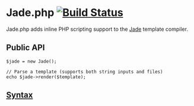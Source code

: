 # Jade.php [![Build Status](https://travis-ci.org/opendena/jade.php.png?branch=master)](https://travis-ci.org/opendena/jade.php)

Jade.php adds inline PHP scripting support to the [Jade](http://jade-lang.com) template compiler.

## Public API

    $jade = new Jade();

    // Parse a template (supports both string inputs and files)
    echo $jade->render($template);

## [Syntax](https://github.com/visionmedia/jade#readme)   
